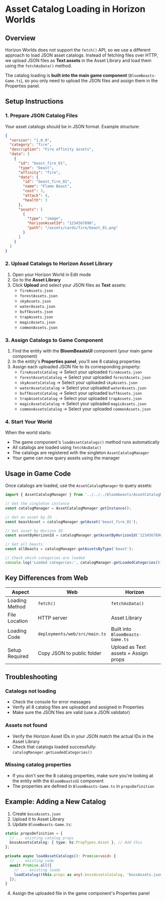 # Asset Catalog Loading in Horizon Worlds

## Overview

Horizon Worlds does not support the `fetch()` API, so we use a different approach to load JSON asset catalogs. Instead of fetching files over HTTP, we upload JSON files as **Text assets** in the Asset Library and load them using the `fetchAsData()` method.

The catalog loading is **built into the main game component** (`BloomBeasts-Game.ts`), so you only need to upload the JSON files and assign them in the Properties panel.

## Setup Instructions

### 1. Prepare JSON Catalog Files

Your asset catalogs should be in JSON format. Example structure:

```json
{
  "version": "1.0.0",
  "category": "fire",
  "description": "Fire affinity assets",
  "data": [
    {
      "id": "beast_fire_01",
      "type": "beast",
      "affinity": "fire",
      "data": {
        "id": "beast_fire_01",
        "name": "Flame Beast",
        "cost": 3,
        "attack": 4,
        "health": 3
      },
      "assets": [
        {
          "type": "image",
          "horizonAssetId": "1234567890",
          "path": "/assets/cards/fire/beast_01.png"
        }
      ]
    }
  ]
}
```

### 2. Upload Catalogs to Horizon Asset Library

1. Open your Horizon World in Edit mode
2. Go to the **Asset Library**
3. Click **Upload** and select your JSON files as **Text** assets:
   - `fireAssets.json`
   - `forestAssets.json`
   - `skyAssets.json`
   - `waterAssets.json`
   - `buffAssets.json`
   - `trapAssets.json`
   - `magicAssets.json`
   - `commonAssets.json`

### 3. Assign Catalogs to Game Component

1. Find the entity with the **BloomBeastsUI** component (your main game component)
2. In the entity's **Properties panel**, you'll see 8 catalog properties
3. Assign each uploaded JSON file to its corresponding property:
   - `fireAssetsCatalog` → Select your uploaded `fireAssets.json`
   - `forestAssetsCatalog` → Select your uploaded `forestAssets.json`
   - `skyAssetsCatalog` → Select your uploaded `skyAssets.json`
   - `waterAssetsCatalog` → Select your uploaded `waterAssets.json`
   - `buffAssetsCatalog` → Select your uploaded `buffAssets.json`
   - `trapAssetsCatalog` → Select your uploaded `trapAssets.json`
   - `magicAssetsCatalog` → Select your uploaded `magicAssets.json`
   - `commonAssetsCatalog` → Select your uploaded `commonAssets.json`

### 4. Start Your World

When the world starts:
- The game component's `loadAssetCatalogs()` method runs automatically
- All catalogs are loaded using `fetchAsData()`
- The catalogs are registered with the singleton `AssetCatalogManager`
- Your game can now query assets using the manager

## Usage in Game Code

Once catalogs are loaded, use the `AssetCatalogManager` to query assets:

```typescript
import { AssetCatalogManager } from '../../../bloombeasts/AssetCatalogManager';

// Get the singleton instance
const catalogManager = AssetCatalogManager.getInstance();

// Get an asset by ID
const beastAsset = catalogManager.getAsset('beast_fire_01');

// Get asset by Horizon ID
const assetByHorizonId = catalogManager.getAssetByHorizonId('1234567890');

// Get all beasts
const allBeasts = catalogManager.getAssetsByType('beast');

// Check which categories are loaded
console.log('Loaded categories:', catalogManager.getLoadedCategories());
```

## Key Differences from Web

| Aspect | Web | Horizon |
|--------|-----|---------|
| Loading Method | `fetch()` | `fetchAsData()` |
| File Location | HTTP server | Asset Library |
| Loading Code | `deployments/web/src/main.ts` | Built into `BloomBeasts-Game.ts` |
| Setup Required | Copy JSON to public folder | Upload as Text assets + Assign props |

## Troubleshooting

### Catalogs not loading
- Check the console for error messages
- Verify all 8 catalog files are uploaded and assigned in Properties
- Make sure the JSON files are valid (use a JSON validator)

### Assets not found
- Verify the Horizon Asset IDs in your JSON match the actual IDs in the Asset Library
- Check that catalogs loaded successfully: `catalogManager.getLoadedCategories()`

### Missing catalog properties
- If you don't see the 8 catalog properties, make sure you're looking at the entity with the `BloomBeastsUI` component
- The properties are defined in `BloomBeasts-Game.ts` in `propsDefinition`

## Example: Adding a New Catalog

1. Create `bossAssets.json`
2. Upload it to Asset Library
3. Update `BloomBeasts-Game.ts`:

```typescript
static propsDefinition = {
  // ... existing catalog props
  bossAssetsCatalog: { type: hz.PropTypes.Asset }, // Add this
};

private async loadAssetCatalogs(): Promise<void> {
  // ... existing code
  await Promise.all([
    // ... existing loads
    loadCatalog((this.props as any).bossAssetsCatalog, 'bossAssets.json'), // Add this
  ]);
}
```

4. Assign the uploaded file in the game component's Properties panel
